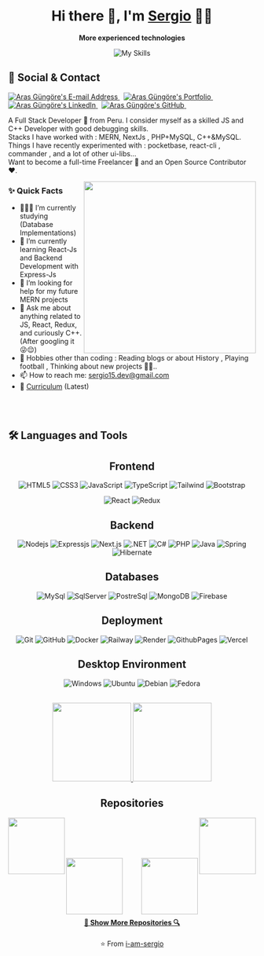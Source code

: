 <!-- Mas configuraciones y temas en: https://github.com/topics/readme-stats -->
<div align="center">
 
# Hi there 👋, I'm [Sergio](https://github.com/i-am-sergio) 👨‍💻 
</div>
<!-- Para los iconos: ![My Skills](https://skillicons.dev/icons?i=js,java,py,react,nodejs)](https://skillicons.dev) -->
<p align="center"><strong>More experienced technologies</strong></p>
<div align="center">
 
![My Skills](https://skillicons.dev/icons?i=nodejs,cpp,cs,java,py,react,mysql,mongodb)
</div>

## 📇 Social & Contact
<div align="left">
  <a href="mailto:sergio15.dev@gmail.com" target="_blank" rel="noreferrer"> <img alt="Aras Güngöre's E-mail Address" src="https://img.shields.io/badge/E&#8209;mail-D14836?style=for-the-badge&logo=gmail&logoColor=white" /> </a>
  &nbsp;
  <!--https://arasgungore.github.io/-->
  <a href="#" target="_blank" rel="noreferrer"> <img alt="Aras Güngöre's Portfolio" src="https://img.shields.io/badge/Portfolio-08203A?style=for-the-badge&logo=About.me&logoColor=white" /> </a>
  &nbsp;
  <a href="#" target="_blank" rel="noreferrer"> <img alt="Aras Güngöre's LinkedIn" src="https://img.shields.io/badge/LinkedIn-0077B5?style=for-the-badge&logo=linkedin&logoColor=white" /> </a>
  &nbsp;
  <a href="https://github.com/i-am-sergio" target="_blank" rel="noreferrer"> <img alt="Aras Güngöre's GitHub" src="https://img.shields.io/badge/GitHub-100000?style=for-the-badge&logo=github&logoColor=white" /> </a>
  &nbsp;
  <!--https://www.hackerrank.com/arasgungore-->
 <!--
  <a href="#" target="_blank" rel="noreferrer"> <img alt="Aras Güngöre's HackerRank" src="https://img.shields.io/badge/HackerRank-2EC866?style=for-the-badge&logo=HackerRank&logoColor=white" /> </a>
  &nbsp;
 -->
  <!--https://leetcode.com/arasgungore-->
  <!--<a href="#" target="_blank" rel="noreferrer"> <img alt="Aras Güngöre's LeetCode" src="https://img.shields.io/badge/LeetCode-FFA116?style=for-the-badge&logo=LeetCode&logoColor=black" /> </a>
</div>
 -->
<!--
https://github.com/tandpfun/skill-icons
-->
<br>
<p>
A Full Stack Developer 🚀 from Peru. I consider myself as a skilled JS and C++ Developer with good debugging skills.
<br/>
Stacks I have worked with : MERN, NextJs , PHP+MySQL, C++&MySQL.
<br/>  
Things I have recently experimented with : pocketbase, react-cli , commander , and a lot of other ui-libs...
<br/>
Want to become a full-time Freelancer 💸 and an Open Source Contributor ❤️.
</p>


<img align="right" src="https://raw.githubusercontent.com/trinib/trinib/main/.images/terminal.gif" width="350">
  
### ✨ Quick Facts

- 👨🏽‍💻 I’m currently studying (Database Implementations)
- 🌱 I’m currently learning React-Js and Backend Development with Express-Js
- 🤔 I’m looking for help for my future MERN projects
- 💬 Ask me about anything related to JS, React, Redux, and curiously C++.(After googling it 😜😌)
- 🎿 Hobbies other than coding : Reading blogs or about History , Playing football , Thinking about new projects 🤔🤖..
- 📫 How to reach me: sergio15.dev@gmail.com
- 📝 [Curriculum](#) (Latest)

<br><br>

## 🛠️ Languages and Tools

<h2 align="center">Frontend</h2>
<div align="center">

![HTML5](https://img.shields.io/badge/-HTML5-black?style=flat-square&logo=html5&logoColor=white)
![CSS3](https://img.shields.io/badge/-CSS3-black?style=flat-square&logo=css3)
![JavaScript](https://img.shields.io/badge/-JAVASCRIPT-black?style=flat-square&logo=javascript)
![TypeScript](https://img.shields.io/badge/-TYPESCRIPT-black?style=flat-square&logo=typescript)
![Tailwind](https://img.shields.io/badge/-TAILWIND-black?style=flat-square&logo=tailwindcss)
![Bootstrap](https://img.shields.io/badge/-BOOTSTRAP-black?style=flat-square&logo=bootstrap)
<!--![SASS](https://img.shields.io/badge/-SASS-black?style=flat-square&logo=SASS)-->
![React](https://img.shields.io/badge/-REACT-black?style=flat-square&logo=react)
![Redux](https://img.shields.io/badge/-REDUX-black?style=flat-square&logo=Redux)
</div>

<h2 align="center">Backend</h2>
<div align="center">

![Nodejs](https://img.shields.io/badge/-NODEJS-black?style=flat-square&logo=Node.js)
![Expressjs](https://img.shields.io/badge/-EXPRESSJS-black?style=flat-square&logo=Express)
![Next.js](https://img.shields.io/badge/-NEXTJS-black?style=flat-square&logo=Next.js)
![.NET](https://img.shields.io/badge/-.NET-black?style=flat-square&logo=dotnet)
![C#](https://img.shields.io/badge/-CSHARP-black?style=flat-square&logo=csharp)
![PHP](https://img.shields.io/badge/-PHP-black?style=flat-square&logo=php)
![Java](https://img.shields.io/badge/-JAVA-black?style=flat-square&logo=openjdk)
![Spring](https://img.shields.io/badge/-SPRING-black?style=flat-square&logo=spring)
![Hibernate](https://img.shields.io/badge/-HIBERNATE-black?style=flat-square&logo=hibernate)
</div>

<h2 align="center">Databases</h2>
<div align="center">

![MySql](https://img.shields.io/badge/-MYSQL-black?style=flat-square&logo=mysql)
![SqlServer](https://img.shields.io/badge/-SQLSERVER-black?style=flat-square&logo=microsoftsqlserver)
![PostreSql](https://img.shields.io/badge/-POSTGRESQL-black?style=flat-square&logo=postgresql)
![MongoDB](https://img.shields.io/badge/-MONGODB-black?style=flat-square&logo=mongodb)
![Firebase](https://img.shields.io/badge/-FIREBASE-black?style=flat-square&logo=firebase)
</div>

<h2 align="center">Deployment</h2>
<div align="center">

![Git](https://img.shields.io/badge/-GIT-black?style=flat-square&logo=git)
![GitHub](https://img.shields.io/badge/-GITHUB-black?style=flat-square&logo=github)
![Docker](https://img.shields.io/badge/-DOCKER-black?style=flat-square&logo=docker)
![Railway](https://img.shields.io/badge/-RAILWAY-black?style=flat-square&logo=railway)
![Render](https://img.shields.io/badge/-RENDER-black?style=flat-square&logo=render)
![GithubPages](https://img.shields.io/badge/-GITHUBPAGES-black?style=flat-square&logo=githubpages)
![Vercel](https://img.shields.io/badge/-VERCEL-black?style=flat-square&logo=vercel)
</div>

<h2 align="center">Desktop Environment</h2>
<div align="center">

![Windows](https://img.shields.io/badge/-WINDOWS-black?style=flat-square&logo=windows)
![Ubuntu](https://img.shields.io/badge/-UBUNTU-black?style=flat-square&logo=ubuntu)
![Debian](https://img.shields.io/badge/-DEBIAN-black?style=flat-square&logo=debian)
![Fedora](https://img.shields.io/badge/-FEDORA-black?style=flat-square&logo=fedora)
</div>

<br>
<div align="center">

<a href="https://github.com/anuraghazra/github-readme-stats" title="Go to Source">
  <img height="160" src="https://github-readme-stats.vercel.app/api?username=i-am-sergio&show_icons=true&theme=github_dark">
</a>
<a href="https://github.com/trinib/AdGuard-WireGuard-Unbound-Cloudflare">
  <img height="160" src="https://github-readme-stats.vercel.app/api/top-langs/?username=i-am-sergio&layout=compact&theme=github_dark">
</a>
</div>

<!--
<a href="https://github.com/anuraghazra/github-readme-stats" margin-left="100px">
  <img width="50%" height="200" src="https://github-readme-stats.vercel.app/api/top-langs/?username=heros789-sergio&layout=compact&theme=midnight-purple" />
</a>
-->

<h2 align="center">Repositories</h2>

<p width="100%" align="center">
  <a align="left" href="https://github.com/heros789-sergio/proyecto-dbp-java-mysql" title="Bank System Java-Mysql"><img align="left" height="115" src="https://github-readme-stats.vercel.app/api/pin/?username=heros789-sergio&repo=proyecto-dbp-java-mysql&theme=github_dark"></a>
  <a align="right" href="https://github.com/heros789-sergio/SistemaBebidas" title="Warehouse system"><img align="right" height="115" src="https://github-readme-stats.vercel.app/api/pin/?username=heros789-sergio&repo=SistemaBebidas&theme=github_dark"></a>
</p>

<br><br><br><br>

<p width="100%" align="center">
  <a align="left" href="https://github.com/heros789-sergio/proyecto-ti1-php-mysql" title="System Attendance PHP-Mysql-Js"><img align="left" height="115" src="https://github-readme-stats.vercel.app/api/pin/?username=heros789-sergio&repo=proyecto-ti1-php-mysql&theme=github_dark"></a>
  <a align="right" href="https://github.com/i-am-sergio/mern-stack-crud" title="Project with Stack MERN"><img align="right" height="115" src="https://github-readme-stats.vercel.app/api/pin/?username=i-am-sergio&repo=mern-stack-crud&theme=github_dark"></a>
</p>

<br><br><br><br><br><br>

<!--📈ACTIVITYGRAPH / configuraciones y temas del grafico aqui: https://github.com/i-am-sergio/github-readme-activity-graph#customization -->

<h4 align="center"><a href="https://github.com/i-am-sergio?tab=repositories" title="Show More Repositories">🔎 Show More Repositories 🔍</a></h4>
<p align = "center">⭐ From <a href="https://github.com/i-am-sergio/">i-am-sergio</a></p>
<div align="center">

